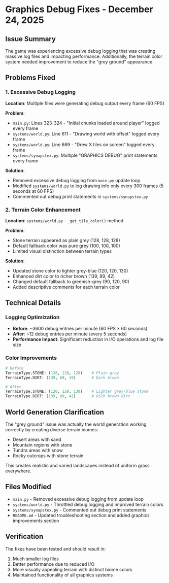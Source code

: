 # Graphics Debug Fixes - December 24, 2025

## Issue Summary
The game was experiencing excessive debug logging that was creating massive log files and impacting performance. Additionally, the terrain color system needed improvement to reduce the "grey ground" appearance.

## Problems Fixed

### 1. Excessive Debug Logging
**Location**: Multiple files were generating debug output every frame (60 FPS)

**Problem**: 
- `main.py`: Lines 323-324 - "Initial chunks loaded around player" logged every frame
- `systems/world.py`: Line 611 - "Drawing world with offset" logged every frame  
- `systems/world.py`: Line 669 - "Drew X tiles on screen" logged every frame
- `systems/synapstex.py`: Multiple "GRAPHICS DEBUG" print statements every frame

**Solution**:
- Removed excessive debug logging from `main.py` update loop
- Modified `systems/world.py` to log drawing info only every 300 frames (5 seconds at 60 FPS)
- Commented out debug print statements in `systems/synapstex.py`

### 2. Terrain Color Enhancement
**Location**: `systems/world.py` - `_get_tile_color()` method

**Problem**: 
- Stone terrain appeared as plain grey (128, 128, 128)
- Default fallback color was pure grey (100, 100, 100)
- Limited visual distinction between terrain types

**Solution**:
- Updated stone color to lighter grey-blue (120, 120, 130)
- Enhanced dirt color to richer brown (139, 89, 42)
- Changed default fallback to greenish-grey (90, 120, 90)
- Added descriptive comments for each terrain color

## Technical Details

### Logging Optimization
- **Before**: ~3600 debug entries per minute (60 FPS × 60 seconds)
- **After**: ~12 debug entries per minute (every 5 seconds)
- **Performance Impact**: Significant reduction in I/O operations and log file size

### Color Improvements
```python
# Before
TerrainType.STONE: (128, 128, 128)    # Plain grey
TerrainType.DIRT: (139, 69, 19)       # Dark brown

# After  
TerrainType.STONE: (120, 120, 130)    # Lighter grey-blue stone
TerrainType.DIRT: (139, 89, 42)       # Rich brown dirt
```

## World Generation Clarification
The "grey ground" issue was actually the world generation working correctly by creating diverse terrain biomes:
- Desert areas with sand
- Mountain regions with stone
- Tundra areas with snow  
- Rocky outcrops with stone terrain

This creates realistic and varied landscapes instead of uniform grass everywhere.

## Files Modified
- `main.py` - Removed excessive debug logging from update loop
- `systems/world.py` - Throttled debug logging and improved terrain colors
- `systems/synapstex.py` - Commented out debug print statements
- `README.md` - Updated troubleshooting section and added graphics improvements section

## Verification
The fixes have been tested and should result in:
1. Much smaller log files 
2. Better performance due to reduced I/O
3. More visually appealing terrain with distinct biome colors
4. Maintained functionality of all graphics systems 